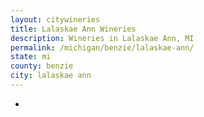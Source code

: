 ```yaml
---
layout: citywineries
title: Lalaskae Ann Wineries
description: Wineries in Lalaskae Ann, MI
permalink: /michigan/benzie/lalaskae-ann/
state: mi
county: benzie
city: lalaskae ann
---
```

-

